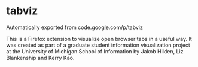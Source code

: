 # tabviz
Automatically exported from code.google.com/p/tabviz

This is a Firefox extension to visualize open browser tabs in a useful way. It was created as part of a graduate student information visualization project at the University of Michigan School of Information by Jakob Hilden, Liz Blankenship and Kerry Kao.
